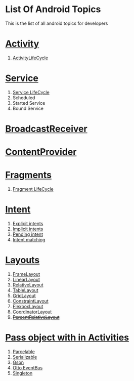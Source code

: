 # List Of Android Topics
This is the list of all android topics for developers


# [Activity](https://developer.android.com/guide/components/activities/index.html)
1. [ActivityLifeCycle](https://developer.android.com/guide/components/activities/activity-lifecycle.html)

# [Service](https://developer.android.com/guide/components/services.html)
1. [Service LifeCycle](https://developer.android.com/guide/components/services.html#Lifecycle)
2. Scheduled
3. Started Service
4. Bound Service

# [BroadcastReceiver](https://developer.android.com/guide/components/broadcasts.html)

# [ContentProvider](https://developer.android.com/guide/topics/providers/content-provider-basics.html)

# [Fragments](https://developer.android.com/guide/components/fragments.html)
1. [Fragment LifeCycle](https://developer.android.com/guide/components/fragments.html#Creating)

# [Intent](https://developer.android.com/guide/components/intents-filters.html)
1. [Explicit intents](https://developer.android.com/guide/components/intents-filters.html#Types)
2. [Implicit intents](https://developer.android.com/guide/components/intents-filters.html#Types)
3. [Pending intent](https://developer.android.com/guide/components/intents-filters.html#PendingIntent)
4. [Intent matching](https://developer.android.com/guide/components/intents-filters.html#imatch)

# [Layouts](https://developer.android.com/guide/topics/ui/declaring-layout.html)
1. [FrameLayout](https://developer.android.com/reference/android/widget/FrameLayout.html)
2. [LinearLayout](https://developer.android.com/guide/topics/ui/layout/linear.html)
3. [RelativeLayout](https://developer.android.com/guide/topics/ui/layout/relative.html)
4. [TableLayout](https://developer.android.com/guide/topics/ui/layout/grid.html)
5. [GridLayout](https://developer.android.com/reference/android/widget/GridLayout.html)
6. [ConstraintLayout](https://developer.android.com/training/constraint-layout/index.html)
7. [FlexboxLayout](https://android-developers.googleblog.com/2017/02/build-flexible-layouts-with.html)
8. [CoordinatorLayout](http://guides.codepath.com/android/handling-scrolls-with-coordinatorlayout)
9. ~~[PercentRelativeLayout](https://developer.android.com/reference/android/support/percent/PercentRelativeLayout.html)~~

# [Pass object with in Activities](http://alexzh.com/uncategorized/passing-object-by-intent/)
1. [Parcelable](https://www.sitepoint.com/transfer-data-between-activities-with-android-parcelable/)
2. [Serializable](http://www.developerphil.com/parcelable-vs-serializable/)
3. [Gson](https://stackoverflow.com/questions/21761438/how-to-pass-gson-serialised-object-to-intent-in-android)
4. [Otto EventBus](http://www.vogella.com/tutorials/JavaLibrary-EventBusOtto/article.html)
5. [Singleton](https://stackoverflow.com/questions/16517702/singleton-in-android)
